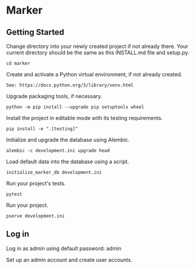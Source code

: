 Marker
======

Getting Started
---------------

Change directory into your newly created project if not already there. Your current directory should be the same as this INSTALL.md file and setup.py.

    cd marker

Create and activate a Python virtual environment, if not already created.

    See: https://docs.python.org/3/library/venv.html

Upgrade packaging tools, if necessary.

    python -m pip install --upgrade pip setuptools wheel

Install the project in editable mode with its testing requirements.

    pip install -e ".[testing]"

Initialize and upgrade the database using Alembic.

    alembic -c development.ini upgrade head

Load default data into the database using a script.

    initialize_marker_db development.ini

Run your project's tests.

    pytest

Run your project.

    pserve development.ini


Log in
------

Log in as admin using default password: admin

Set up an admin account and create user accounts.
